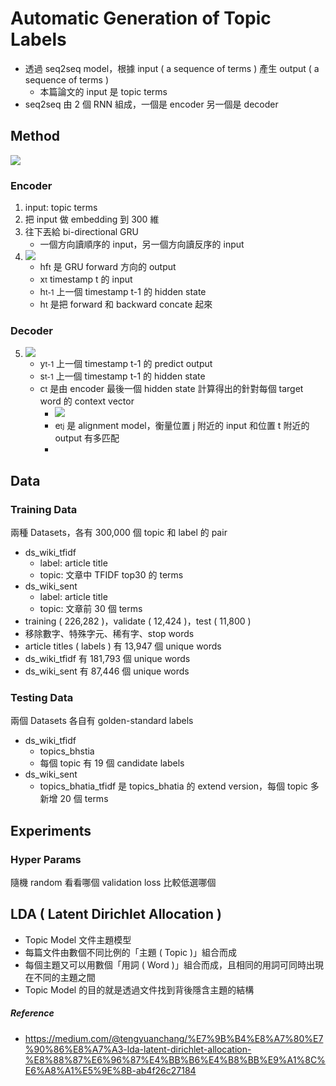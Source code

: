 # Automatic Generation of Topic Labels

- 透過 seq2seq model，根據 input ( a sequence of terms ) 產生 output ( a sequence of terms )
    - 本篇論文的 input 是 topic terms
- seq2seq 由 2 個 RNN 組成，一個是 encoder 另一個是 decoder

## Method

![](https://i.imgur.com/0CR577J.png)

### Encoder
1. input: topic terms
2. 把 input 做 embedding 到 300 維
3. 往下丟給 bi-directional GRU
    - 一個方向讀順序的 input，另一個方向讀反序的 input
4. ![](https://i.imgur.com/2Ink7B4.png)
    - hf<small>t</small> 是 GRU forward 方向的 output
    - x<small>t</small> timestamp t 的 input
    - h<small>t-1</small> 上一個 timestamp t-1 的 hidden state
    - h<small>t</small> 是把 forward 和 backward concate 起來

### Decoder
5. ![](https://i.imgur.com/VJ0DqgD.png)
    - y<small>t-1</small> 上一個 timestamp t-1 的 predict output
    - s<small>t-1</small> 上一個 timestamp t-1 的 hidden state
    - c<small>t</small> 是由 encoder 最後一個 hidden state 計算得出的針對每個 target word 的 context vector
        - ![](https://i.imgur.com/HcDhExA.png)
        - e<small>tj</small> 是 alignment model，衡量位置 j 附近的 input 和位置 t 附近的 output 有多匹配
        - 


## Data

### Training Data

兩種 Datasets，各有 300,000 個 topic 和 label 的 pair

- ds_wiki_tfidf
    - label: article title
    - topic: 文章中 TFIDF top30 的 terms
- ds_wiki_sent
    - label: article title
    - topic: 文章前 30 個 terms
- training ( 226,282 )，validate ( 12,424 )，test ( 11,800 )
- 移除數字、特殊字元、稀有字、stop words
- article titles ( labels ) 有 13,947 個 unique words
- ds_wiki_tfidf 有 181,793 個 unique words
- ds_wiki_sent 有 87,446 個 unique words

### Testing Data

兩個 Datasets 各自有 golden-standard labels

- ds_wiki_tfidf
    - topics_bhstia
    - 每個 topic 有 19 個 candidate labels
- ds_wiki_sent
    - topics_bhatia_tfidf 是 topics_bhatia 的 extend version，每個 topic 多新增 20 個 terms



## Experiments

### Hyper Params

隨機 random 看看哪個 validation loss 比較低選哪個




## LDA ( Latent Dirichlet Allocation )

- Topic Model 文件主題模型
- 每篇文件由數個不同比例的「主題 ( Topic )」組合而成
- 每個主題又可以用數個「用詞 ( Word )」組合而成，且相同的用詞可同時出現在不同的主題之間
- Topic Model 的目的就是透過文件找到背後隱含主題的結構


##### Reference
- https://medium.com/@tengyuanchang/%E7%9B%B4%E8%A7%80%E7%90%86%E8%A7%A3-lda-latent-dirichlet-allocation-%E8%88%87%E6%96%87%E4%BB%B6%E4%B8%BB%E9%A1%8C%E6%A8%A1%E5%9E%8B-ab4f26c27184